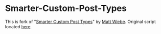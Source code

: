 Smarter-Custom-Post-Types
=========================

This is fork of "[Smarter Custom Post Types](http://somadesign.ca/projects/smarter-custom-post-types/)" by [Matt Wiebe](https://github.com/mattwiebe).
Original script located [here](http://somadesign.ca/wp-content/uploads/downloads/2010/05/sd_register_post_type.1.3.php_.txt).
